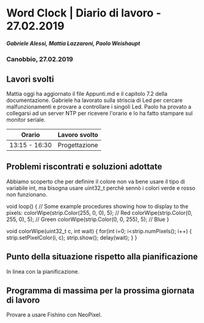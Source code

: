 # Word Clock | Diario di lavoro - 27.02.2019
##### Gabriele Alessi, Mattia Lazzaroni, Paolo Weishaupt
### Canobbio, 27.02.2019

## Lavori svolti
Mattia oggi ha aggiornato il file Appunti.md e il capitolo 7.2 della documentazione.
Gabriele ha lavorato sulla striscia di Led per cercare malfunzionamenti e provare a controllare i singoli Led.
Paolo ha provato a collegarsi ad un server NTP per ricevere l'orario e lo ha fatto stampare sul monitor seriale.

|Orario        |Lavoro svolto                 |
|--------------|------------------------------|
|13:15 - 16:30 | Progettazione |

##  Problemi riscontrati e soluzioni adottate
Abbiamo scoperto che per definire il colore non va bene usare il tipo di variabile int, ma bisogna usare uint32_t perchè sennò i colori verde e rosso non funzionano.

void loop() {
  // Some example procedures showing how to display to the pixels:
  colorWipe(strip.Color(255, 0, 0), 5); // Red
  colorWipe(strip.Color(0, 255, 0), 5); // Green
  colorWipe(strip.Color(0, 0, 255), 5); // Blue
}

void colorWipe(uint32_t c, int wait) {
  for(int i=0; i<strip.numPixels(); i++) {
    strip.setPixelColor(i, c);
    strip.show();
    delay(wait);
  }
}
##  Punto della situazione rispetto alla pianificazione
In linea con la pianificazione.
## Programma di massima per la prossima giornata di lavoro
Provare a usare Fishino con NeoPixel.
